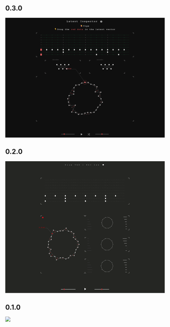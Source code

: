 ## 0.3.0

![](./assets/sc-04.png)



## 0.2.0

![](./assets/sc-03.png)



## 0.1.0

![](./assets/sc-01.png)